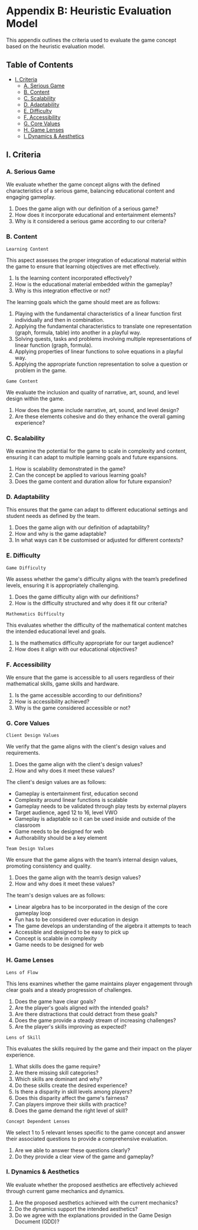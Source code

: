 # Appendix B: Heuristic Evaluation Model

This appendix outlines the criteria used to evaluate the game concept based on the heuristic evaluation model. 

## Table of Contents

<!-- TOC -->

- [I. Criteria](#i-criteria)
    - [A. Serious Game](#a-serious-game)
    - [B. Content](#b-content)
    - [C. Scalability](#c-scalability)
    - [D. Adaptability](#d-adaptability)
    - [E. Difficulty](#e-difficulty)
    - [F. Accessibility](#f-accessibility)
    - [G. Core Values](#g-core-values)
    - [H. Game Lenses](#h-game-lenses)
    - [I. Dynamics & Aesthetics](#i-dynamics--aesthetics)

<!-- /TOC -->

## I. Criteria

### A. Serious Game

We evaluate whether the game concept aligns with the defined characteristics of a serious game, balancing educational content and engaging gameplay.

1. Does the game align with our definition of a serious game?
2. How does it incorporate educational and entertainment elements?
3. Why is it considered a serious game according to our criteria?

### B. Content

`Learning Content`

This aspect assesses the proper integration of educational material within the game to ensure that learning objectives are met effectively.

1. Is the learning content incorporated effectively?
2. How is the educational material embedded within the gameplay?
3. Why is this integration effective or not?

The learning goals which the game should meet are as follows:

1. Playing with the fundamental characteristics of a linear function first individually and then in combination.
2. Applying the fundamental characteristics to translate one representation (graph, formula, table) into another in a playful way.
3. Solving quests, tasks and problems involving multiple representations of linear function (graph, formula).
4. Applying properties of linear functions to solve equations in a playful way.
5. Applying the appropriate function representation to solve a question or problem in the game.

`Game Content`

We evaluate the inclusion and quality of narrative, art, sound, and level design within the game.

1. How does the game include narrative, art, sound, and level design?
2. Are these elements cohesive and do they enhance the overall gaming experience?

### C. Scalability

We examine the potential for the game to scale in complexity and content, ensuring it can adapt to multiple learning goals and future expansions.

1. How is scalability demonstrated in the game?
2. Can the concept be applied to various learning goals?
3. Does the game content and duration allow for future expansion?

### D. Adaptability

This ensures that the game can adapt to different educational settings and student needs as defined by the team.

1. Does the game align with our definition of adaptability?
2. How and why is the game adaptable?
3. In what ways can it be customised or adjusted for different contexts?

### E. Difficulty

`Game Difficulty`

We assess whether the game's difficulty aligns with the team’s predefined levels, ensuring it is appropriately challenging.

1. Does the game difficulty align with our definitions?
2. How is the difficulty structured and why does it fit our criteria?

`Mathematics Difficulty`

This evaluates whether the difficulty of the mathematical content matches the intended educational level and goals.

1. Is the mathematics difficulty appropriate for our target audience?
2. How does it align with our educational objectives?

### F. Accessibility

We ensure that the game is accessible to all users regardless of their mathematical skills, game skills and hardware.

1. Is the game accessible according to our definitions?
2. How is accessibility achieved?
3. Why is the game considered accessible or not?

### G. Core Values

`Client Design Values`

We verify that the game aligns with the client's design values and requirements.

1. Does the game align with the client's design values?
2. How and why does it meet these values?

The client's design values are as follows:

- Gameplay is entertainment first, education second
- Complexity around linear functions is scalable
- Gameplay needs to be validated through play tests by external players
- Target audience, aged 12 to 16, level VWO
- Gameplay is adaptable so it can be used inside and outside of the classroom
- Game needs to be designed for web
- Authorability should be a key element

`Team Design Values`

We ensure that the game aligns with the team’s internal design values, promoting consistency and quality.

1. Does the game align with the team’s design values?
2. How and why does it meet these values?

The team's design values are as follows:

- Linear algebra has to be incorporated in the design of the core gameplay loop
- Fun has to be considered over education in design
- The game develops an understanding of the algebra it attempts to teach
- Accessible and designed to be easy to pick up
- Concept is scalable in complexity
- Game needs to be designed for web

### H. Game Lenses

`Lens of Flow`

This lens examines whether the game maintains player engagement through clear goals and a steady progression of challenges.

1. Does the game have clear goals?
2. Are the player's goals aligned with the intended goals?
3. Are there distractions that could detract from these goals?
4. Does the game provide a steady stream of increasing challenges?
5. Are the player's skills improving as expected?

`Lens of Skill`

This evaluates the skills required by the game and their impact on the player experience.

1. What skills does the game require?
2. Are there missing skill categories?
3. Which skills are dominant and why?
4. Do these skills create the desired experience?
5. Is there a disparity in skill levels among players?
6. Does this disparity affect the game's fairness?
7. Can players improve their skills with practice?
8. Does the game demand the right level of skill?

`Concept Dependent Lenses`

We select 1 to 5 relevant lenses specific to the game concept and answer their associated questions to provide a comprehensive evaluation.

1. Are we able to answer these questions clearly?
2. Do they provide a clear view of the game and gameplay?

### I. Dynamics & Aesthetics

We evaluate whether the proposed aesthetics are effectively achieved through current game mechanics and dynamics.

1. Are the proposed aesthetics achieved with the current mechanics?
2. Do the dynamics support the intended aesthetics?
3. Do we agree with the explanations provided in the Game Design Document (GDD)?